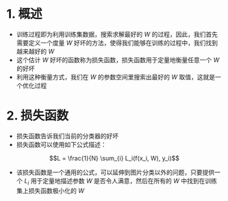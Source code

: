 

# 1. 概述

- 训练过程即为利用训练集数据，搜索求解最好的 $W$ 的过程，因此，我们首先需要定义一个度量 $W$ 好坏的方法，使得我们能够在训练的过程中，我们找到越来越好的 $W$
- 这个估计 $W$ 好坏的函数称为损失函数，损失函数用于定量地衡量任意一个 $W$ 的好坏
- 利用这种衡量方式，我们在 $W$ 的参数空间里搜索出最好的 $W$ 取值，这就是一个优化过程

# 2. 损失函数

- 损失函数告诉我们当前的分类器的好坏
- 损失函数可以使用如下公式描述：

$$L = \frac{1}{N} \sum_{i} L_i(f(x_i, W), y_i)$$

- 该损失函数是一个通用的公式，可以延伸到图片分类以外的问题，只要提供一个 $L_i$ 用于定量地描述参数 $W$ 是否令人满意，然后在所有的 $W$ 中找到在训练集上损失函数极小化的 $W$ 
 